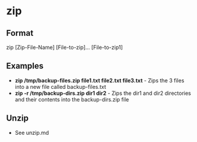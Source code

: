 # zip

## Format

zip [Zip-File-Name] [File-to-zip]... [File-to-zip1]

## Examples

- **zip /tmp/backup-files.zip file1.txt file2.txt file3.txt** - Zips the 3 files into a new file called backup-files.txt
- **zip -r /tmp/backup-dirs.zip dir1 dir2** - Zips the dir1 and dir2 directories and their contents into the backup-dirs.zip file

## Unzip

- See unzip.md